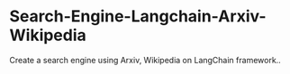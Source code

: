 # Search-Engine-Langchain-Arxiv-Wikipedia
Create a search engine using Arxiv, Wikipedia on LangChain framework..
